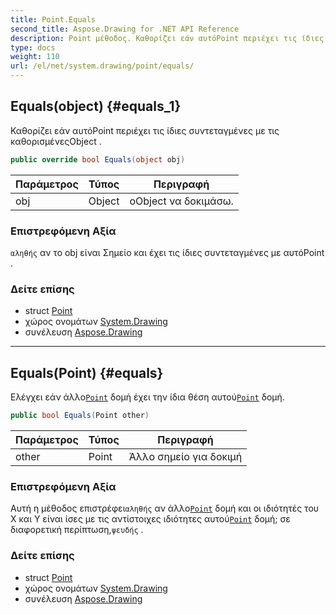 ```yaml
---
title: Point.Equals
second_title: Aspose.Drawing for .NET API Reference
description: Point μέθοδος. Καθορίζει εάν αυτόPoint περιέχει τις ίδιες συντεταγμένες με τις καθορισμένεςObject .
type: docs
weight: 110
url: /el/net/system.drawing/point/equals/
---
```

## Equals(object) {#equals_1}

Καθορίζει εάν αυτόPoint περιέχει τις ίδιες συντεταγμένες με τις καθορισμένεςObject .

```csharp
public override bool Equals(object obj)
```

| Παράμετρος | Τύπος | Περιγραφή |
| --- | --- | --- |
| obj | Object | οObject να δοκιμάσω. |

### Επιστρεφόμενη Αξία

`αληθής` αν το obj είναι Σημείο και έχει τις ίδιες συντεταγμένες με αυτόPoint .

### Δείτε επίσης

* struct [Point](../)
* χώρος ονομάτων [System.Drawing](../../point/)
* συνέλευση [Aspose.Drawing](../../../)

---

## Equals(Point) {#equals}

Ελέγχει εάν άλλο[`Point`](../) δομή έχει την ίδια θέση αυτού[`Point`](../) δομή.

```csharp
public bool Equals(Point other)
```

| Παράμετρος | Τύπος | Περιγραφή |
| --- | --- | --- |
| other | Point | Άλλο σημείο για δοκιμή |

### Επιστρεφόμενη Αξία

Αυτή η μέθοδος επιστρέφει`αληθής` αν άλλο[`Point`](../) δομή και οι ιδιότητές του Χ και Υ είναι ίσες με τις αντίστοιχες ιδιότητες αυτού[`Point`](../) δομή; σε διαφορετική περίπτωση,`ψευδής` .

### Δείτε επίσης

* struct [Point](../)
* χώρος ονομάτων [System.Drawing](../../point/)
* συνέλευση [Aspose.Drawing](../../../)


